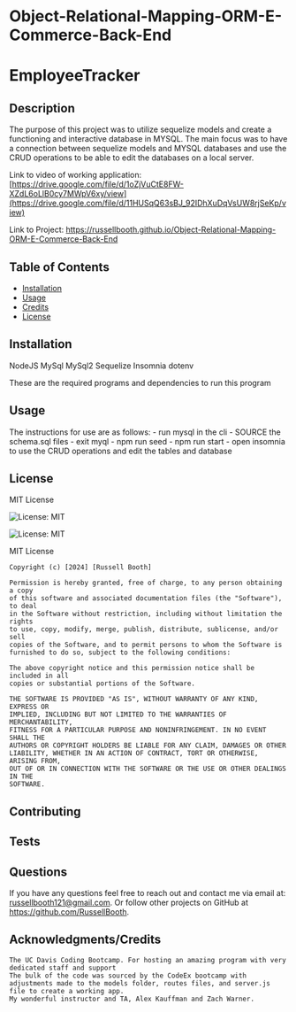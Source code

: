 # Object-Relational-Mapping-ORM-E-Commerce-Back-End
# EmployeeTracker

  ## Description

  The purpose of this project was to utilize sequelize models and create a functioning and interactive database in MYSQL. The main focus was to have a connection between sequelize models and MYSQL databases and use the CRUD operations to be able to edit the databases on a local server. 

  Link to video of working application: [https://drive.google.com/file/d/1oZjVuCtE8FW-XZdL6oLlB0cy7MWpV6xy/view](https://drive.google.com/file/d/11HUSqQ63sBJ_92IDhXuDqVsUW8rjSeKp/view)
  
  Link to Project: https://russellbooth.github.io/Object-Relational-Mapping-ORM-E-Commerce-Back-End

  ## Table of Contents

  - [Installation](#installation)
  - [Usage](#usage)
  - [Credits](#credits)
  - [License](#license)

  ## Installation

  NodeJS
  MySql
  MySql2
  Sequelize
  Insomnia
  dotenv

  These are the required programs and dependencies to run this program

  ## Usage

  The instructions for use are as follows:
    - run mysql in the cli
    - SOURCE the schema.sql files
    - exit myql
    - npm run seed
    - npm run start
    - open insomnia to use the CRUD operations and edit the tables and database

  ## License

  MIT License

  ![License: MIT](https://img.shields.io/badge/license-MIT-blue)

  ![License: MIT](https://choosealicense.com/licenses/mit/)

  MIT License

    Copyright (c) [2024] [Russell Booth]
    
    Permission is hereby granted, free of charge, to any person obtaining a copy
    of this software and associated documentation files (the "Software"), to deal
    in the Software without restriction, including without limitation the rights
    to use, copy, modify, merge, publish, distribute, sublicense, and/or sell
    copies of the Software, and to permit persons to whom the Software is
    furnished to do so, subject to the following conditions:
    
    The above copyright notice and this permission notice shall be included in all
    copies or substantial portions of the Software.
    
    THE SOFTWARE IS PROVIDED "AS IS", WITHOUT WARRANTY OF ANY KIND, EXPRESS OR
    IMPLIED, INCLUDING BUT NOT LIMITED TO THE WARRANTIES OF MERCHANTABILITY,
    FITNESS FOR A PARTICULAR PURPOSE AND NONINFRINGEMENT. IN NO EVENT SHALL THE
    AUTHORS OR COPYRIGHT HOLDERS BE LIABLE FOR ANY CLAIM, DAMAGES OR OTHER
    LIABILITY, WHETHER IN AN ACTION OF CONTRACT, TORT OR OTHERWISE, ARISING FROM,
    OUT OF OR IN CONNECTION WITH THE SOFTWARE OR THE USE OR OTHER DEALINGS IN THE
    SOFTWARE.

  ## Contributing
  
  ## Tests

  ## Questions

  If you have any questions feel free to reach out and contact me via email at: russellbooth121@gmail.com.
  Or follow other projects on GitHub at https://github.com/RussellBooth.

  ## Acknowledgments/Credits

    The UC Davis Coding Bootcamp. For hosting an amazing program with very dedicated staff and support
    The bulk of the code was sourced by the CodeEx bootcamp with adjustments made to the models folder, routes files, and server.js file to create a working app.
    My wonderful instructor and TA, Alex Kauffman and Zach Warner.
